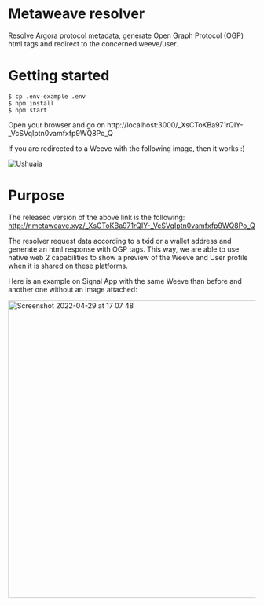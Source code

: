 # Metaweave resolver

Resolve Argora protocol metadata, generate Open Graph Protocol (OGP) html tags and redirect to the concerned weeve/user.

# Getting started

```
$ cp .env-example .env
$ npm install
$ npm start
```

Open your browser and go on http://localhost:3000/_XsCToKBa971rQIY-_VcSVqIptn0vamfxfp9WQ8Po_Q

If you are redirected to a Weeve with the following image, then it works :)

![Ushuaia](https://rrlmwqn6j7k3mtdcdpdwxdqtsrjqlbiytnqdezi3at5inni4kfxq.arweave.net/jFbLQb5P1bZMYhvHa44TlFMFhRibYDJlGwT6hrUcUW8)

# Purpose

The released version of the above link is the following: http://r.metaweave.xyz/_XsCToKBa971rQIY-_VcSVqIptn0vamfxfp9WQ8Po_Q

The resolver request data according to a txid or a wallet address and generate an html response with OGP tags. This way, we are able to use native web 2 capabilities to show a preview of the Weeve and User profile when it is shared on these platforms.

Here is an example on Signal App with the same Weeve than before and another one without an image attached:

<img width="606" alt="Screenshot 2022-04-29 at 17 07 48" src="https://user-images.githubusercontent.com/7074019/165972170-f17754a9-287a-4c89-a71e-cb8f4a76f001.png">
